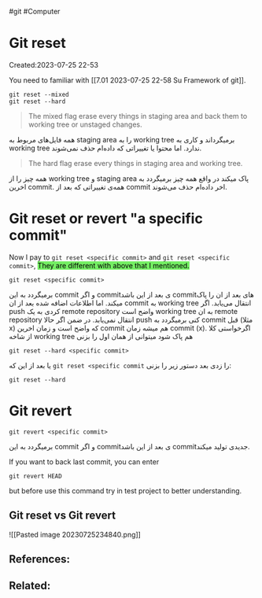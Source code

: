 #git #Computer
# Git reset
Created:2023-07-25 22-53

You need to familiar with [[7.01 2023-07-25 22-58 Su Framework of git]]. 

```
git reset --mixed
git reset --hard
```
>The mixed flag erase every things in staging area and back them to working tree or unstaged changes.

همه فایل‌های مربوط به staging area را به working tree برمیگرداند و کاری به working tree ندارد. اما محتوا یا تغییراتی که داده‌ام حذف نمی‌شوند.

>The hard flag erase every things in staging area and working tree.

همه چیز را از working tree و staging area پاک میکند در واقع همه چیز برمیگردد به اخرین commit. همه‌ی تغییراتی که بعد از commit اخر داده‌ام حذف می‌شوند.



# Git reset or revert "a specific commit"

Now I pay to `git reset <specific commit>` and `git reset <specific commit>`, <mark style="background: #2BE611A6;">They are different with above that I mentioned.</mark>


```git
git reset <specific commit>
```
برمیگردد به این commit و اگر commitی بعد از این باشد commitهای بعد از ان را پاک میکند. اما اطلاعات اضافه شده بعد از ان commit به working tree انتقال می‌یابد. اگر push کردی به یک remote repository واضح است working tree به ان remote repository انتقال نمی‌یابد. در ضمن اگر حالا push کنی برمیگردد به commit قبل (مثلا x) که واضح است و زمان اخرین commit هم میشه زمان commit (x). اگرخواستی کلا از شاخه working tree هم پاک شود میتوانی از همان اول را بزنی

```git
git reset --hard <specific commit>
```

یا بعد از این که `git reset <specific commit` را زدی بعد دستور زیر را بزنی:

```git
git reset --hard
```
# Git revert 
```git
git revert <specific commit>
```
برمیگردد به این commit و اگر commitی بعد از این باشد commitجدیدی تولید میکند.

If you want to back last commit, you can enter
```git
git revert HEAD
```
but before use this command try in test project to better understanding.
## Git reset vs Git revert
![[Pasted image 20230725234840.png]]




## References:

## Related:



